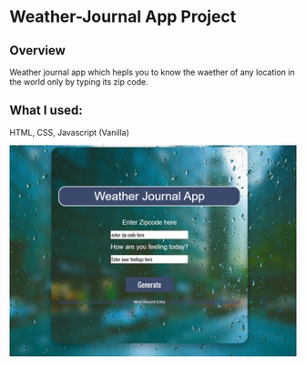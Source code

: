 # Weather-Journal App Project

## Overview
Weather journal app which hepls you to know the waether of any location in the world only by typing its zip code. 

## What I used: 
HTML, CSS, Javascript (Vanilla)

![](pic.PNG)



